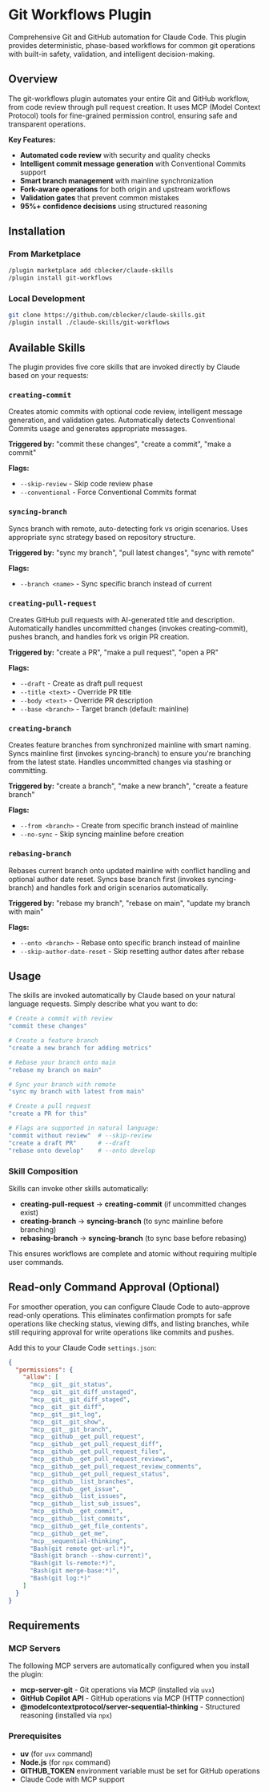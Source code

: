 # Git Workflows Plugin

Comprehensive Git and GitHub automation for Claude Code. This plugin provides deterministic, phase-based workflows for common git operations with built-in safety, validation, and intelligent decision-making.

## Overview

The git-workflows plugin automates your entire Git and GitHub workflow, from code review through pull request creation. It uses MCP (Model Context Protocol) tools for fine-grained permission control, ensuring safe and transparent operations.

**Key Features:**
- **Automated code review** with security and quality checks
- **Intelligent commit message generation** with Conventional Commits support
- **Smart branch management** with mainline synchronization
- **Fork-aware operations** for both origin and upstream workflows
- **Validation gates** that prevent common mistakes
- **95%+ confidence decisions** using structured reasoning

## Installation

### From Marketplace

```bash
/plugin marketplace add cblecker/claude-skills
/plugin install git-workflows
```

### Local Development

```bash
git clone https://github.com/cblecker/claude-skills.git
/plugin install ./claude-skills/git-workflows
```

## Available Skills

The plugin provides five core skills that are invoked directly by Claude based on your requests:

### `creating-commit`
Creates atomic commits with optional code review, intelligent message generation, and validation gates. Automatically detects Conventional Commits usage and generates appropriate messages.

**Triggered by:** "commit these changes", "create a commit", "make a commit"

**Flags:**
- `--skip-review` - Skip code review phase
- `--conventional` - Force Conventional Commits format

### `syncing-branch`
Syncs branch with remote, auto-detecting fork vs origin scenarios. Uses appropriate sync strategy based on repository structure.

**Triggered by:** "sync my branch", "pull latest changes", "sync with remote"

**Flags:**
- `--branch <name>` - Sync specific branch instead of current

### `creating-pull-request`
Creates GitHub pull requests with AI-generated title and description. Automatically handles uncommitted changes (invokes creating-commit), pushes branch, and handles fork vs origin PR creation.

**Triggered by:** "create a PR", "make a pull request", "open a PR"

**Flags:**
- `--draft` - Create as draft pull request
- `--title <text>` - Override PR title
- `--body <text>` - Override PR description
- `--base <branch>` - Target branch (default: mainline)

### `creating-branch`
Creates feature branches from synchronized mainline with smart naming. Syncs mainline first (invokes syncing-branch) to ensure you're branching from the latest state. Handles uncommitted changes via stashing or committing.

**Triggered by:** "create a branch", "make a new branch", "create a feature branch"

**Flags:**
- `--from <branch>` - Create from specific branch instead of mainline
- `--no-sync` - Skip syncing mainline before creation

### `rebasing-branch`
Rebases current branch onto updated mainline with conflict handling and optional author date reset. Syncs base branch first (invokes syncing-branch) and handles fork and origin scenarios automatically.

**Triggered by:** "rebase my branch", "rebase on main", "update my branch with main"

**Flags:**
- `--onto <branch>` - Rebase onto specific branch instead of mainline
- `--skip-author-date-reset` - Skip resetting author dates after rebase

## Usage

The skills are invoked automatically by Claude based on your natural language requests. Simply describe what you want to do:

```bash
# Create a commit with review
"commit these changes"

# Create a feature branch
"create a new branch for adding metrics"

# Rebase your branch onto main
"rebase my branch on main"

# Sync your branch with remote
"sync my branch with latest from main"

# Create a pull request
"create a PR for this"

# Flags are supported in natural language:
"commit without review"  # --skip-review
"create a draft PR"      # --draft
"rebase onto develop"    # --onto develop
```

### Skill Composition

Skills can invoke other skills automatically:

- **creating-pull-request** → **creating-commit** (if uncommitted changes exist)
- **creating-branch** → **syncing-branch** (to sync mainline before branching)
- **rebasing-branch** → **syncing-branch** (to sync base before rebasing)

This ensures workflows are complete and atomic without requiring multiple user commands.

## Read-only Command Approval (Optional)

For smoother operation, you can configure Claude Code to auto-approve read-only operations. This eliminates confirmation prompts for safe operations like checking status, viewing diffs, and listing branches, while still requiring approval for write operations like commits and pushes.

Add this to your Claude Code `settings.json`:

```json
{
  "permissions": {
    "allow": [
      "mcp__git__git_status",
      "mcp__git__git_diff_unstaged",
      "mcp__git__git_diff_staged",
      "mcp__git__git_diff",
      "mcp__git__git_log",
      "mcp__git__git_show",
      "mcp__git__git_branch",
      "mcp__github__get_pull_request",
      "mcp__github__get_pull_request_diff",
      "mcp__github__get_pull_request_files",
      "mcp__github__get_pull_request_reviews",
      "mcp__github__get_pull_request_review_comments",
      "mcp__github__get_pull_request_status",
      "mcp__github__list_branches",
      "mcp__github__get_issue",
      "mcp__github__list_issues",
      "mcp__github__list_sub_issues",
      "mcp__github__get_commit",
      "mcp__github__list_commits",
      "mcp__github__get_file_contents",
      "mcp__github__get_me",
      "mcp__sequential-thinking",
      "Bash(git remote get-url:*)",
      "Bash(git branch --show-current)",
      "Bash(git ls-remote:*)",
      "Bash(git merge-base:*)",
      "Bash(git log:*)"
    ]
  }
}
```

## Requirements

### MCP Servers

The following MCP servers are automatically configured when you install the plugin:

- **mcp-server-git** - Git operations via MCP (installed via `uvx`)
- **GitHub Copilot API** - GitHub operations via MCP (HTTP connection)
- **@modelcontextprotocol/server-sequential-thinking** - Structured reasoning (installed via `npx`)

### Prerequisites

- **uv** (for `uvx` command)
- **Node.js** (for `npx` command)
- **GITHUB_TOKEN** environment variable must be set for GitHub operations
- Claude Code with MCP support
